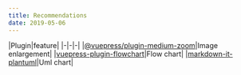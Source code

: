 ```yaml
---
title: Recommendations
date: 2019-05-06
---
```


|Plugin|feature|
|-|-|-|
|[@vuepress/plugin-medium-zoom](https://github.com/vuejs/vuepress/tree/master/packages/@vuepress/plugin-medium-zoom)|Image enlargement|
|[vuepress-plugin-flowchart](https://flowchart.vuepress.ulivz.com/)|Flow chart|
|[markdown-it-plantuml](https://github.com/gmunguia/markdown-it-plantuml)|Uml chart|